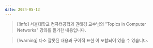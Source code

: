 ```yaml
---
date: 2024-05-13
---
```

> [!info] 서울대학교 컴퓨터공학과 권태경 교수님의 "Topics in Computer Networks" 강의를 필기한 내용입니다.

> [!warning] 다소 잘못된 내용과 구어적 표현 이 포함되어 있을 수 있습니다.
